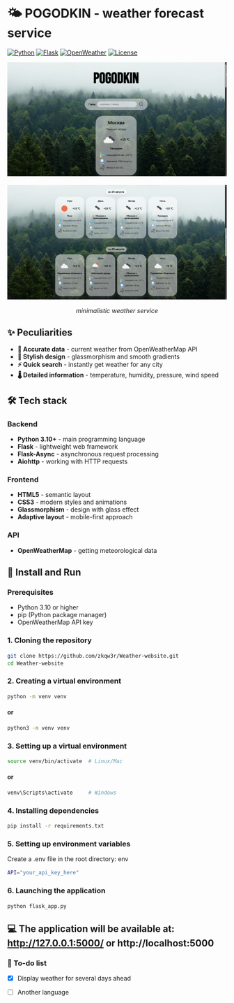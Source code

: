 # 🌤️ POGODKIN - weather forecast service

[![Python](https://img.shields.io/badge/Python-3.10%2B-blue?logo=python)](https://python.org)
[![Flask](https://img.shields.io/badge/Flask-2.3%2B-lightgrey?logo=flask)](https://flask.palletsprojects.com/)
[![OpenWeather](https://img.shields.io/badge/API-OpenWeatherMap-orange?logo=openweathermap)](https://openweathermap.org/)
[![License](https://img.shields.io/badge/License-MIT-green)](LICENSE)

<div align="center">
  <img src="static\images\example1.png" width="1000" alt="Pogodkin Preview">
  <br></br>
  <img src="static\images\example2.png" width="1000" alt="Pogodkin Preview">
  
  *minimalistic weather service*
</div>

## ✨ Peculiarities

- **🎯 Accurate data** - current weather from OpenWeatherMap API
- **🎨 Stylish design** - glassmorphism and smooth gradients
- **⚡ Quick search** - instantly get weather for any city
- **🌡️ Detailed information** - temperature, humidity, pressure, wind speed

## 🛠️ Tech stack

### Backend
- **Python 3.10+** - main programming language
- **Flask** - lightweight web framework
- **Flask-Async** - asynchronous request processing
- **Aiohttp** - working with HTTP requests

### Frontend
- **HTML5** - semantic layout
- **CSS3** - modern styles and animations
- **Glassmorphism** - design with glass effect
- **Adaptive layout** - mobile-first approach

### API
- **OpenWeatherMap** - getting meteorological data

## 🚀 Install and Run

### Prerequisites
- Python 3.10 or higher
- pip (Python package manager)
- OpenWeatherMap API key

### 1. Cloning the repository
```bash
git clone https://github.com/zkqw3r/Weather-website.git
cd Weather-website
```
### 2. Creating a virtual environment
```bash
python -m venv venv
```
#### or
```bash
python3 -m venv venv
```
### 3. Setting up a virtual environment
```bash
source venv/bin/activate  # Linux/Mac
```
#### or
```bash
venv\Scripts\activate     # Windows
```
### 4. Installing dependencies
```bash
pip install -r requirements.txt
```
### 5. Setting up environment variables
Create a .env file in the root directory:
env
```bash
API="your_api_key_here"
```
### 6. Launching the application
```bash
python flask_app.py
```
💻 The application will be available at: http://127.0.0.1:5000/ or http://localhost:5000
---
### 📝 To-do list

- [X] Display weather for several days ahead

- [ ] Another language




